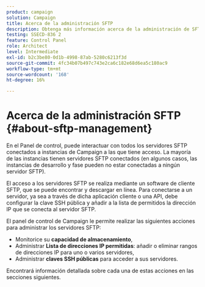 ```yaml
---
product: campaign
solution: Campaign
title: Acerca de la administración SFTP
description: Obtenga más información acerca de la administración de SFTP en el Panel de control de Campaign
testing: SSECD-836 2
feature: Control Panel
role: Architect
level: Intermediate
exl-id: b2c3be80-0d1b-4998-87ab-5280c6213f3d
source-git-commit: 4fc34b07b497c743e2ca6c182e68d6ea5c180ac9
workflow-type: tm+mt
source-wordcount: '168'
ht-degree: 16%

---
```


# Acerca de la administración SFTP {#about-sftp-management}

En el Panel de control, puede interactuar con todos los servidores SFTP conectados a instancias de Campaign a las que tiene acceso. La mayoría de las instancias tienen servidores SFTP conectados (en algunos casos, las instancias de desarrollo y fase pueden no estar conectadas a ningún servidor SFTP).

El acceso a los servidores SFTP se realiza mediante un software de cliente SFTP, que se puede encontrar y descargar en línea. Para conectarse a un servidor, ya sea a través de dicha aplicación cliente o una API, debe configurar la clave SSH pública y añadir a la lista de permitidos la dirección IP que se conecta al servidor SFTP.

El panel de control de Campaign le permite realizar las siguientes acciones para administrar los servidores SFTP:

* Monitorice su **capacidad de almacenamiento**,
* Administrar **Lista de direcciones IP permitidas**: añadir o eliminar rangos de direcciones IP para uno o varios servidores,
* Administrar **claves SSH públicas** para acceder a sus servidores.

Encontrará información detallada sobre cada una de estas acciones en las secciones siguientes.
